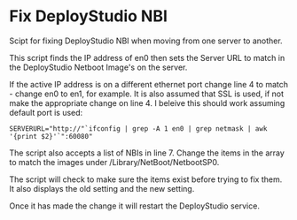 # Fix DeployStudio NBI
Scipt for fixing DeployStudio NBI when moving from one server to another.

This script finds the IP address of en0 then sets the Server URL to match in the DeployStudio Netboot Image's on the server.

If the active IP address is on a different ethernet port change line 4 to match - change en0 to en1, for example. It is also assumed that SSL is used, if not make the appropriate change on line 4. I beleive this should work assuming default port is used:
```
SERVERURL="http://"`ifconfig | grep -A 1 en0 | grep netmask | awk '{print $2}'`":60080"
```
The script also accepts a list of NBIs in line 7. Change the items in the array to match the images under /Library/NetBoot/NetbootSP0.

The script will check to make sure the items exist before trying to fix them. It also displays the old setting and the new setting. 

Once it has made the change it will restart the DeployStudio service.

